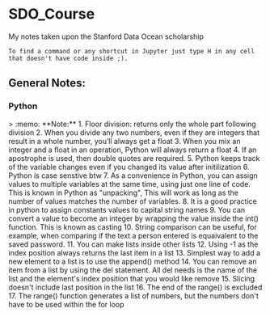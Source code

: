# SDO_Course
My notes taken upon the Stanford Data Ocean scholarship

`To find a command or any shortcut in Jupyter just type H in any cell that doesn't have code inside ;).`

## General Notes:
<h3>Python</h3>
> :memo: **Note:**
1. Floor division: returns only the whole part following division
2. When you divide any two numbers, even if they are integers that result in a whole number, you’ll always get a float
3. When you mix an integer and a float in an operation, Python will always return a float
4. If an apostrophe is used, then double quotes are required.
5. Python keeps track of the variable changes even if you changed its value after initilization
6. Python is case senstive btw
7. As a convenience in Python, you can assign values to multiple variables at the same time, using just one line of code. This is known in Python as "unpacking", This will work as long as the number of values matches the number of variables.
8. It is a good practice in python to assign constants values to capital string names
9. You can convert a value to become an integer by wrapping the value inside the int() function. This is known as casting
10. String comparison can be useful, for example, when comparing if the text a person entered is equaivalent to the saved password.
11. You can make lists inside other lists
12. Using -1 as the index position always returns the last item in a list
13. Simplest way to add a new element to a list is to use the append() method
14. You can remove an item from a list by using the del statement.  All del needs is the name of the list and the element's index position that you would like remove
15. Slicing doesn't include last position in the list
16. The end of the range() is excluded
17. The range() function generates a list of numbers, but the numbers don't have to be used within the for loop

